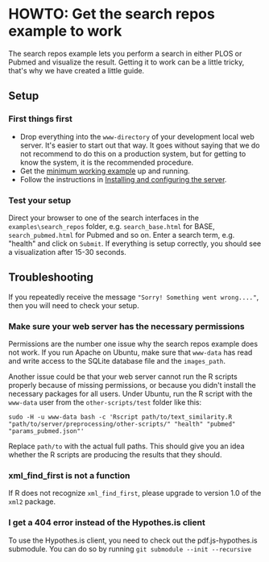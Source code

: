 # HOWTO: Get the search repos example to work

The search repos example lets you perform a search in either PLOS or Pubmed and visualize the result. Getting it to work can be a little tricky, that's why we have created a little guide.

## Setup

### First things first

+ Drop everything into the `www-directory` of your development local web server. It's easier to start out that way. It goes without saying that we do not recommend to do this on a production system, but for getting to know the system, it is the recommended procedure.
+ Get the [minimum working example](../README.md#getting-started) up and running.
+ Follow the instructions in [Installing and configuring the server](server_config.md).

### Test your setup

Direct your browser to one of the search interfaces in the `examples\search_repos` folder, e.g. `search_base.html` for BASE, `search_pubmed.html` for Pubmed and so on. Enter a search term, e.g. "health" and click on `Submit`. If everything is setup correctly, you should see a visualization after 15-30 seconds.

## Troubleshooting

If you repeatedly receive the message `"Sorry! Something went wrong...."`, then you will need to check your setup.

### Make sure your web server has the necessary permissions

Permissions are the number one issue why the search repos example does not work. If you run Apache on Ubuntu, make sure that `www-data` has read and write access to the SQLite database file and the `images_path`. 

Another issue could be that your web server cannot run the R scripts properly because of missing permissions, or because you didn't install the necessary packages for all users. Under Ubuntu, run the R script with the `www-data` user from the `other-scripts/test` folder like this:

	sudo -H -u www-data bash -c 'Rscript path/to/text_similarity.R "path/to/server/preprocessing/other-scripts/" "health" "pubmed" "params_pubmed.json"'

Replace `path/to` with the actual full paths. This should give you an idea whether the R scripts are producing the results that they should.

### xml_find_first is not a function

If R does not recognize `xml_find_first`, please upgrade to version 1.0 of the `xml2` package.

### I get a 404 error instead of the Hypothes.is client
To use the Hypothes.is client, you need to check out the pdf.js-hypothes.is submodule. You can do so by running
`git submodule --init --recursive`
